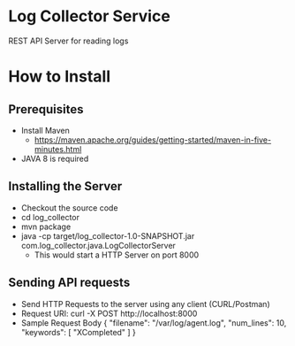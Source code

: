 # Log Collector Service
REST API Server for reading logs

# How to Install

## Prerequisites
* Install Maven
  * https://maven.apache.org/guides/getting-started/maven-in-five-minutes.html
* JAVA 8 is required    
    
## Installing the Server
* Checkout the source code
* cd log_collector
* mvn package
* java -cp target/log_collector-1.0-SNAPSHOT.jar com.log_collector.java.LogCollectorServer
    * This would start a HTTP Server on port 8000

## Sending API requests
* Send HTTP Requests to the server using any client (CURL/Postman)
* Request URI: curl -X POST http://localhost:8000
* Sample Request Body
  {
    "filename": "/var/log/agent.log",
    "num_lines": 10,
    "keywords": [
        "XCompleted"
    ]
  }